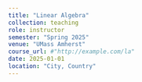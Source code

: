 ```yaml
---
title: "Linear Algebra"
collection: teaching
role: instructor
semester: "Spring 2025"
venue: "UMass Amherst"
course_url: #"http://example.com/la"
date: 2025-01-01
location: "City, Country"
---
```


